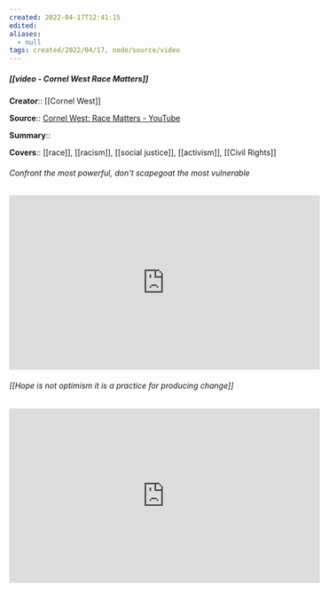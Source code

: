 ```yaml
---
created: 2022-04-17T12:41:15 
edited: 
aliases:
  - null
tags: created/2022/04/17, node/source/video
---
```


##### [[video - Cornel West Race Matters]]

**Creator**:: [[Cornel West]]
 
**Source**:: [Cornel West: Race Matters - YouTube](https://www.youtube.com/watch?v=hs4xtVEtORc)

**Summary**:: 

**Covers**:: [[race]], [[racism]], [[social justice]], [[activism]], [[Civil Rights]]

###### Confront the most powerful, don't scapegoat the most vulnerable

<iframe width="560" height="315" src="https://www.youtube.com/embed/hs4xtVEtORc?start=2423" title="YouTube video player" frameborder="0" allow="accelerometer; autoplay; clipboard-write; encrypted-media; gyroscope; picture-in-picture" allowfullscreen></iframe>

###### [[Hope is not optimism it is a practice for producing change]]

<iframe width="560" height="315" src="https://www.youtube.com/embed/hs4xtVEtORc?start=4025" title="YouTube video player" frameborder="0" allow="accelerometer; autoplay; clipboard-write; encrypted-media; gyroscope; picture-in-picture" allowfullscreen></iframe>
